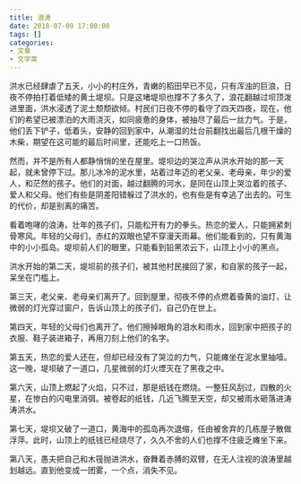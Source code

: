 ```yaml
---
title: 浪涛
date: 2018-07-09 17:00:00
tags: []
categories: 
- 文章
- 文学类
---
```


洪水已经肆虐了五天，小小的村庄外，青嫩的稻田早已不见，只有浑浊的巨浪，日夜不停拍打着低矮的黄土堤坝。只是这堵堤坝也撑不了多久了，浪花翻越过坝顶泼进里面，洪水浸透了泥土颓颓欲倾。村民们日夜不停的看守了四天四夜，现在，他们的希望已被漂泊的大雨浇灭，如同疲惫的身体，被抽尽了最后一丝力气。于是，他们丢下铲子，低着头，安静的回到家中，从潮湿的灶台前翻找出最后几根干燥的木柴，期望在这可能的最后时间里，还能吃上一口热饭。

然而，并不是所有人都静悄悄的坐在屋里。堤坝边的哭泣声从洪水开始的那一天起，就未曾停下过。那儿冰冷的泥水里，站着过年迈的老父亲、老母亲，年少的爱人，和茫然的孩子。他们的对面，越过翻腾的河水，是同在山顶上哭泣着的孩子、爱人和父母。他们有些是阴差阳错躲过了洪水的，也有些是有幸逃了出去的。可生的代价，却是别离的痛苦。

看着咆哮的浪涛，壮年的孩子们，只能松开有力的拳头。热恋的爱人，只能拥紧刺骨寒风。年轻的父母们，赤红的双眼也望不穿漫天雨幕。他们能看到的，只有黄海中的小小孤岛。堤坝前人们的眼里，只能看到铅黑浓云下，山顶上小小的黑点。

洪水开始的第二天，堤坝前的孩子们，被其他村民接回了家，和自家的孩子一起，呆坐在门槛上。

第三天，老父亲、老母亲们离开了。回到屋里，彻夜不停的点燃着昏黄的油灯，让微弱的灯光穿过窗户，告诉山顶上的孩子们，自己仍在世上。

第四天，年轻的父母们也离开了。他们擦掉眼角的泪水和雨水，回到家中把孩子的衣服、鞋子装进箱子，再用刀刻上他们的名字。

第五天，热恋的爱人还在，但却已经没有了哭泣的力气，只能瘫坐在泥水里抽噎。这一晚，堤坝破了一道口，几星微弱的灯火堙灭在了黑夜之中。

第六天，山顶上燃起了火焰，只不过，那是纸钱在燃烧。一整狂风刮过，四散的火星，在惨白的闪电里消弭。被卷起的纸钱，几近飞腾至天空，却又被雨水砸落进涛涛洪水。

第七天，堤坝又破了一道口，黄海中的孤岛再次退缩，任由被舍弃的几栋屋子散做浮萍。此时，山顶上的纸钱已经烧尽了，久久不舍的人们也撑不住疲乏瘫坐下来。

第八天，愚夫把自己和木筏抛进洪水，奋舞着赤膊的双臂，在无人注视的浪涛里越划越远。直到他变成一团雾，一个点，消失不见。